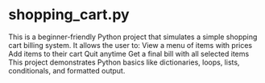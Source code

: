# shopping_cart.py
This is a beginner-friendly Python project that simulates a simple shopping cart billing system. It allows the user to:  View a menu of items with prices  Add items to their cart  Quit anytime  Get a final bill with all selected items   This project demonstrates Python basics like dictionaries, loops, lists, conditionals, and formatted output.
